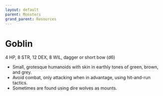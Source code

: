 ```yaml
---
layout: default
parent: Monsters
grand_parent: Resources
---
```


# Goblin

4 HP, 8 STR, 12 DEX, 8 WIL, dagger or short bow (d6)  

- Small, grotesque humanoids with skin in earthly tones of green, brown, and grey.  
- Avoid combat, only attacking when in advantage, using hit-and-run tactics.  
- Sometimes are found using dire wolves as mounts.  


